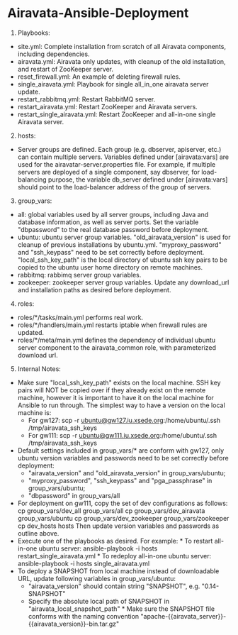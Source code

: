 Airavata-Ansible-Deployment
===========================
1. Playbooks:
  - site.yml: Complete installation from scratch of all Airavata components, including dependencies. 
  - airavata.yml: Airavata only updates, with cleanup of the old installation, and restart of ZooKeeper server. 
  - reset_firewall.yml: An example of deleting firewall rules. 
  - single_airavata.yml: Playbook for single all_in_one airavata server update. 
  - restart_rabbitmq.yml: Restart RabbitMQ server.
  - restart_airavata.yml: Restart ZooKeeper and Airavata servers.
  - restart_single_airavata.yml: Restart ZooKeeper and all-in-one single Airavata server. 

2. hosts:
  - Server groups are defined. Each group (e.g. dbserver, apiserver, etc.) can contain multiple servers. Variables defined under [airavata:vars] are used for the airavatar-server.properties file. For example, if multiple servers are deployed of a single component, say dbserver, for load-balancing purpose, the variable db_server defined under [airavata:vars] should point to the load-balancer address of the group of servers. 

3. group_vars:
  - all: global variables used by all server groups, including Java and database information, as well as server ports. Set the variable "dbpassword" to the real database password before deployment. 
  - ubuntu: ubuntu server group variables. "old_airavata_version" is used for cleanup of previous installations by ubuntu.yml. "myproxy_password" and "ssh_keypass" need to be set correctly before deployment. "local_ssh_key_path" is the local directory of ubuntu ssh key pairs to be copied to the ubuntu user home directory on remote machines. 	
  - rabbitmq: rabbimq server group variables.
  - zookeeper: zookeeper server group variables. 
Update any download_url and installation paths as desired before deployment. 

4. roles:
  - roles/*/tasks/main.yml performs real work.  
  - roles/*/handlers/main.yml restarts iptable when firewall rules are updated.
  - roles/*/meta/main.yml defines the dependency of individual ubuntu server component to the airavata_common role, with parameterized download url.  

5. Internal Notes:
  - Make sure "local_ssh_key_path" exists on the local machine. SSH key pairs will NOT be copied over if they already exist on the remote machine, however it is important to have it on the local machine for Ansible to run through. The simplest way to have a version on the local machine is:
	* For gw127: 
	   scp -r ubuntu@gw127.iu.xsede.org:/home/ubuntu/.ssh /tmp/airavata_ssh_keys
	* For gw111: 
	   scp -r ubuntu@gw111.iu.xsede.org:/home/ubuntu/.ssh /tmp/airavata_ssh_keys
  - Default settings included in group_vars/* are conform with gw127, only ubuntu version variables and passwords need to be set correctly before deployment:
	* "airavata_version" and "old_airavata_version" in group_vars/ubuntu;
	* "myproxy_password", "ssh_keypass" and "pga_passphrase" in group_vars/ubuntu;
	* "dbpassword" in group_vars/all
  - For deployment on gw111, copy the set of dev configurations as follows:
	cp group_vars/dev_all group_vars/all 
	cp group_vars/dev_airavata group_vars/ubuntu
	cp group_vars/dev_zookeeper group_vars/zookeeper
 	cp dev_hosts hosts
    Then update version variables and passwords as outline above. 
   - Execute one of the playbooks as desired. For example:
	* To restart all-in-one ubuntu server:
		ansible-playbook -i hosts restart_single_airavata.yml
	* To redeploy all-in-one ubuntu server:
		ansible-playbook -i hosts single_airavata.yml
   - To deploy a SNAPSHOT from local machine instead of downloadable URL, update following variables in group_vars/ubuntu:
        * "airavata_version" should contain string "SNAPSHOT", e.g. "0.14-SNAPSHOT"
        * Specify the absolute local path of SNAPSHOT in "airavata_local_snapshot_path" 
	* Make sure the SNAPSHOT file conforms with the naming convention "apache-{{airavata_server}}-{{airavata_version}}-bin.tar.gz"
